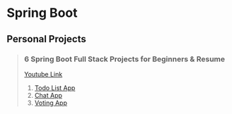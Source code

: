 # Spring Boot

## Personal Projects

> ### 6 Spring Boot Full Stack Projects for Beginners & Resume
> [Youtube Link](https://www.youtube.com/watch?v=SDZk34mh7wM)
> 1. [Todo List App](todoapp/)
> 2. [Chat App](chatapp/)
> 3. [Voting App](votingapp/)